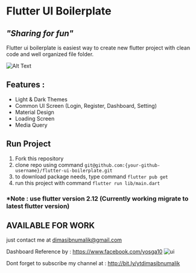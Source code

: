 # Flutter UI Boilerplate
## _"Sharing for fun"_

Flutter ui boilerplate is easiest way to create new flutter project with clean code and well organized file folder.

![Alt Text](https://media.giphy.com/media/L4Tv7PGXjfp8G51N7N/giphy.gif)

## Features : 
- Light & Dark Themes
- Common UI Screen (Login, Register, Dashboard, Setting)
- Material Design
- Loading Screen
- Media Query

## Run Project
1. Fork this repository
2. clone repo using command `git@github.com:{your-github-username}/flutter-ui-boilerplate.git`
3. to download package needs, type command `flutter pub get`
4. run this project with command `flutter run lib/main.dart`
### *Note : use flutter version  2.12 (Currently working migrate to latest flutter version) 

## AVAILABLE FOR WORK
just contact me at dimasibnumalik@gmail.com 

Dashboard Reference by : https://www.facebook.com/yosga10
![ui](https://user-images.githubusercontent.com/49100522/117755405-5779ff80-b246-11eb-8053-1fd4d3038ecf.jpg)

Dont forget to subscribe my channel at : 
http://bit.ly/ytdimasibnumalik
